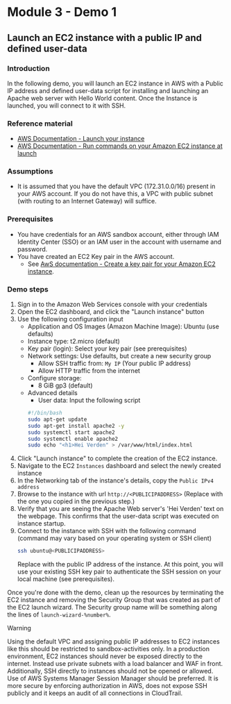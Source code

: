 # Module 3 - Demo 1
## Launch an EC2 instance with a public IP and defined user-data

### Introduction
In the following demo, you will launch an EC2 instance in AWS with a Public IP address and defined user-data script for installing and launching an Apache web server with Hello World content.
Once the Instance is launched, you will connect to it with SSH.

### Reference material
- [AWS Documentation - Launch your instance](https://docs.aws.amazon.com/AWSEC2/latest/UserGuide/LaunchingAndUsingInstances.html)
- [AWS Documentation - Run commands on your Amazon EC2 instance at launch](https://docs.aws.amazon.com/AWSEC2/latest/UserGuide/user-data.html)

### Assumptions
- It is assumed that you have the default VPC (172.31.0.0/16) present in your AWS account. If you do not have this, a VPC with public subnet (with routing to an Internet Gateway) will suffice.

### Prerequisites
- You have credentials for an AWS sandbox account, either through IAM Identity Center (SSO) or an IAM user in the account with username and password.
- You have created an EC2 Key pair in the AWS account.
    - See [AwS documentation - Create a key pair for your Amazon EC2 instance](https://docs.aws.amazon.com/AWSEC2/latest/UserGuide/create-key-pairs.html).

### Demo steps
1. Sign in to the Amazon Web Services console with your credentials
2. Open the EC2 dashboard, and click the "Launch instance" button
3. Use the following configuration input
    - Application and OS Images (Amazon Machine Image): Ubuntu (use defaults)
    - Instance type: t2.micro (default)
    - Key pair (login): Select your key pair (see prerequisites)
    - Network settings: Use defaults, but create a new security group
        - Allow SSH traffic from: `My IP` (Your public IP address)
        - Allow HTTP traffic from the internet
    - Configure storage:
        - 8 GiB gp3 (default)
    - Advanced details
        - User data: Input the following script
        ```bash
        #!/bin/bash
        sudo apt-get update
        sudo apt-get install apache2 -y
        sudo systemctl start apache2
        sudo systemctl enable apache2
        sudo echo "<h1>Hei Verden" > /var/www/html/index.html
        ```
4. Click "Launch instance" to complete the creation of the EC2 instance.
5. Navigate to the EC2 `Instances` dashboard and select the newly created instance
6. In the Networking tab of the instance's details, copy the `Public IPv4 address`
7. Browse to the instance with url `http://<PUBLICIPADDRESS>` (Replace <PUBLICIPADDRESS> with the one you copied in the previous step.)
8. Verify that you are seeing the Apache Web server's 'Hei Verden' text on the webpage. This confirms that the user-data script was executed on instance startup.
9. Connect to the instance with SSH with the following command (command may vary based on your operating system or SSH client)
    ```bash
    ssh ubuntu@<PUBLICIPADDRESS>
    ```
    Replace <PUBLICIPADDRESS> with the public IP address of the instance.
    At this point, you will use your existing SSH key pair to authenticate the SSH session on your local machine (see prerequisites).

Once you're done with the demo, clean up the resources by terminating the EC2 instance and removing the Security Group that was created as part of the EC2 launch wizard. The Security group name will be something along the lines of `launch-wizard-%number%`.

> [!WARNING]
> Using the default VPC and assigning public IP addresses to EC2 instances like this should be restricted to sandbox-activities only. In a production environment, EC2 instances should never be exposed directly to the internet. Instead use private subnets with a load balancer and WAF in front.
> Additionally, SSH directly to instances should not be opened or allowed. Use of AWS Systems Manager Session Manager should be preferred. It is more secure by enforcing authorization in AWS, does not expose SSH publicly and it keeps an audit of all connections in CloudTrail.